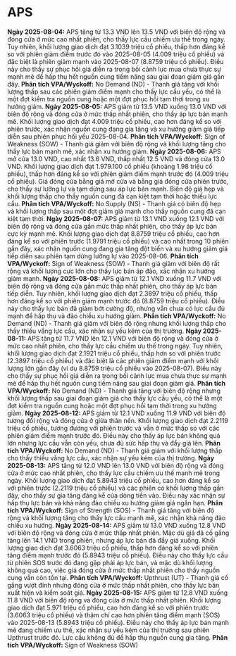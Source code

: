 # APS

**Ngày 2025-08-04:** APS tăng từ 13.3 VND lên 13.5 VND với biên độ rộng và đóng cửa ở mức cao nhất phiên, cho thấy lực cầu chiếm ưu thế trong ngày. Tuy nhiên, khối lượng giao dịch đạt 3.1039 triệu cổ phiếu, thấp hơn đáng kể so với phiên giảm điểm trước đó vào 2025-08-05 (4.009 triệu cổ phiếu) và đặc biệt là phiên giảm mạnh vào 2025-08-07 (8.8759 triệu cổ phiếu). Điều này cho thấy sự phục hồi giá diễn ra trong bối cảnh lực mua chưa thực sự mạnh mẽ để hấp thụ hết nguồn cung tiềm năng sau giai đoạn giảm giá gần đây. **Phân tích VPA/Wyckoff:** No Demand (ND) - Thanh giá tăng với khối lượng thấp sau các phiên giảm điểm mạnh cho thấy lực cầu yếu, có thể là một đợt kiểm tra nguồn cung hoặc một đợt phục hồi tạm thời trong xu hướng giảm.
**Ngày 2025-08-05:** APS giảm từ 13.5 VND xuống 13.0 VND với biên độ rộng và đóng cửa ở mức thấp nhất phiên, cho thấy áp lực bán mạnh mẽ. Khối lượng giao dịch đạt 4.009 triệu cổ phiếu, cao hơn đáng kể so với phiên trước, xác nhận nguồn cung đang gia tăng và xu hướng giảm giá tiếp diễn sau phiên phục hồi yếu 2025-08-04. **Phân tích VPA/Wyckoff:** Sign of Weakness (SOW) - Thanh giá giảm với biên độ rộng và khối lượng tăng cho thấy lực bán mạnh mẽ, xác nhận xu hướng giảm.
**Ngày 2025-08-06:** APS mở cửa 13.0 VND, cao nhất 13.6 VND, thấp nhất 12.5 VND và đóng cửa 13.0 VND. Khối lượng giao dịch đạt 1.979.100 cổ phiếu (khoảng 1.98 triệu cổ phiếu), thấp hơn đáng kể so với phiên giảm điểm mạnh trước đó (4.009 triệu cổ phiếu). Giá đóng cửa bằng giá mở cửa và bằng giá đóng cửa phiên trước, cho thấy sự lưỡng lự và tạm dừng sau áp lực bán mạnh. Biên độ giá hẹp và khối lượng thấp cho thấy nguồn cung đã cạn kiệt tạm thời hoặc thiếu lực cầu. **Phân tích VPA/Wyckoff:** No Supply (NS) - Thanh giá có biên độ hẹp và khối lượng thấp sau một đợt giảm giá mạnh cho thấy nguồn cung đã cạn kiệt tạm thời.
**Ngày 2025-08-07:** APS giảm từ 13.1 VND xuống 12.1 VND với biên độ rộng và đóng cửa gần mức thấp nhất phiên, cho thấy áp lực bán cực kỳ mạnh mẽ. Khối lượng giao dịch đạt 8.8759 triệu cổ phiếu, cao hơn đáng kể so với phiên trước (1.9791 triệu cổ phiếu) và cao nhất trong 10 phiên gần đây, xác nhận nguồn cung đang gia tăng đột biến và xu hướng giảm giá tiếp diễn sau phiên tạm dừng lưỡng lự vào 2025-08-06. **Phân tích VPA/Wyckoff:** Sign of Weakness (SOW) - Thanh giá giảm với biên độ rất rộng và khối lượng cực lớn cho thấy lực bán áp đảo, xác nhận xu hướng giảm mạnh.
**Ngày 2025-08-08:** APS giảm từ 12.1 VND xuống 11.7 VND với biên độ rộng và đóng cửa gần mức thấp nhất phiên, cho thấy áp lực bán tiếp diễn. Tuy nhiên, khối lượng giao dịch đạt 2.3897 triệu cổ phiếu, thấp hơn đáng kể so với phiên giảm mạnh trước đó (8.8759 triệu cổ phiếu). Điều này cho thấy lực bán đã giảm bớt cường độ, nhưng vẫn chưa có lực cầu đủ mạnh để hấp thụ và đảo chiều xu hướng giảm. **Phân tích VPA/Wyckoff:** No Demand (ND) - Thanh giá giảm với biên độ rộng nhưng khối lượng thấp cho thấy thiếu vắng lực cầu, xác nhận sự yếu kém của thị trường.
**Ngày 2025-08-11:** APS tăng từ 11.7 VND lên 12.1 VND với biên độ rộng và đóng cửa ở mức cao nhất phiên, cho thấy lực cầu chiếm ưu thế trong ngày. Tuy nhiên, khối lượng giao dịch đạt 2.1921 triệu cổ phiếu, thấp hơn so với phiên trước (2.3897 triệu cổ phiếu) và đặc biệt là các phiên giảm điểm mạnh với khối lượng lớn gần đây (ví dụ 8.8759 triệu cổ phiếu vào 2025-08-07). Điều này cho thấy sự phục hồi giá diễn ra trong bối cảnh lực mua chưa thực sự mạnh mẽ để hấp thụ hết nguồn cung tiềm năng sau giai đoạn giảm giá. **Phân tích VPA/Wyckoff:** No Demand (ND) - Thanh giá tăng với biên độ rộng nhưng khối lượng thấp sau giai đoạn giảm giá cho thấy lực cầu yếu, có thể là một đợt kiểm tra nguồn cung hoặc một đợt phục hồi tạm thời trong xu hướng giảm.
**Ngày 2025-08-12:** APS giảm từ 12.1 VND xuống 11.9 VND với biên độ tương đối rộng và đóng cửa ở giữa thân nến. Khối lượng giao dịch đạt 2.2119 triệu cổ phiếu, tương đương với phiên trước và vẫn ở mức thấp so với các phiên giảm điểm mạnh trước đó. Điều này cho thấy áp lực bán không quá lớn nhưng lực cầu vẫn còn yếu, chưa đủ sức hấp thụ và đẩy giá lên. **Phân tích VPA/Wyckoff:** No Demand (ND) - Thanh giá giảm với khối lượng thấp cho thấy thiếu vắng lực cầu, xác nhận sự yếu kém của thị trường.
**Ngày 2025-08-13:** APS tăng từ 12.0 VND lên 13.0 VND với biên độ rộng và đóng cửa ở mức cao nhất phiên, cho thấy lực cầu chiếm ưu thế mạnh mẽ trong ngày. Khối lượng giao dịch đạt 5.8943 triệu cổ phiếu, cao hơn đáng kể so với phiên trước (2.2119 triệu cổ phiếu) và các phiên có khối lượng thấp gần đây, cho thấy sự gia tăng đáng kể của dòng tiền vào. Điều này xác nhận sự hấp thụ lực bán và khả năng đảo chiều xu hướng giảm giá ngắn hạn. **Phân tích VPA/Wyckoff:** Sign of Strength (SOS) - Thanh giá tăng với biên độ rộng và khối lượng tăng cho thấy lực cầu mạnh mẽ, xác nhận khả năng đảo chiều xu hướng.
**Ngày 2025-08-14:** APS giảm từ 13.0 VND xuống 12.8 VND với biên độ rộng và đóng cửa ở mức thấp nhất phiên. Mặc dù giá đã cố gắng tăng lên 14.1 VND trong phiên, nhưng áp lực bán đã đẩy giá xuống. Khối lượng giao dịch đạt 3.6063 triệu cổ phiếu, thấp hơn đáng kể so với phiên tăng điểm mạnh trước đó (5.8943 triệu cổ phiếu). Điều này cho thấy lực cầu từ phiên SOS trước đó đang gặp phải áp lực bán, và mặc dù khối lượng không quá cao, việc giá đóng cửa ở mức thấp nhất phiên cho thấy nguồn cung vẫn còn tồn tại. **Phân tích VPA/Wyckoff:** Upthrust (UT) - Thanh giá cố gắng vượt đỉnh nhưng đóng cửa ở mức thấp nhất phiên, cho thấy lực bán xuất hiện và kiểm soát giá.
**Ngày 2025-08-15:** APS giảm từ 12.8 VND xuống 11.8 VND với biên độ rộng và đóng cửa ở mức thấp nhất phiên. Khối lượng giao dịch đạt 5.971 triệu cổ phiếu, cao hơn đáng kể so với phiên trước (3.6063 triệu cổ phiếu) và thậm chí cao hơn phiên tăng điểm mạnh (SOS) vào 2025-08-13 (5.8943 triệu cổ phiếu). Điều này cho thấy áp lực bán mạnh mẽ đang chiếm ưu thế, xác nhận sự yếu kém của thị trường sau phiên Upthrust trước đó. Lực cầu không đủ để hấp thụ nguồn cung gia tăng. **Phân tích VPA/Wyckoff:** Sign of Weakness (SOW)
